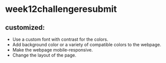 # week12challengeresubmit



## customized:


  - Use a custom font with contrast for the colors.
  - Add background color or a variety of compatible colors to the webpage.
  - Make the webpage mobile-responsive.
  - Change the layout of the page.
